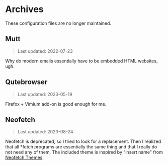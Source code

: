 # Archives

These configuration files are no longer maintained.

## Mutt

> Last updated: 2022-07-23

Why do modern emails essentially have to be embedded HTML websites, ugh.

## Qutebrowser

> Last updated: 2023-05-19

Firefox + Vimium add-on is good enough for me.

## Neofetch

> Last updated: 2023-08-24

Neofetch is deprecated, so I tried to look for a replacement.
Then I realized that all *fetch programs are essentially the same thing and that I really do not need any of them.
The included theme is inspired by "insert name" from [Neofetch Themes](https://github.com/Chick2D/neofetch-themes).


